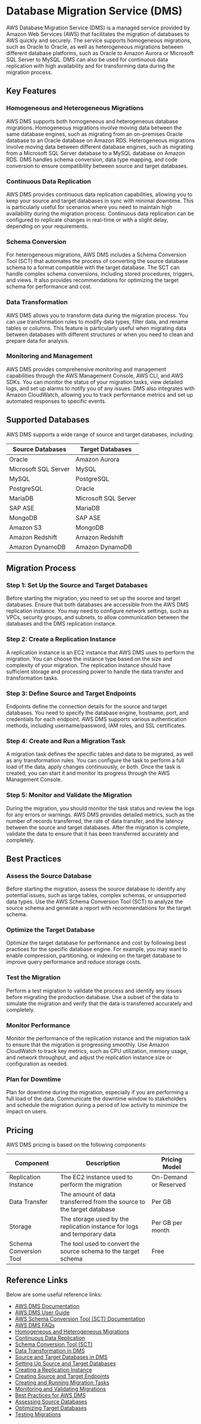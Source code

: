 # Database Migration Service (DMS)

AWS Database Migration Service (DMS) is a managed service provided by Amazon Web Services (AWS) that facilitates the migration of databases to AWS quickly and securely. The service supports homogeneous migrations, such as Oracle to Oracle, as well as heterogeneous migrations between different database platforms, such as Oracle to Amazon Aurora or Microsoft SQL Server to MySQL. DMS can also be used for continuous data replication with high availability and for transforming data during the migration process.

## Key Features

### Homogeneous and Heterogeneous Migrations

AWS DMS supports both homogeneous and heterogeneous database migrations. Homogeneous migrations involve moving data between the same database engines, such as migrating from an on-premises Oracle database to an Oracle database on Amazon RDS. Heterogeneous migrations involve moving data between different database engines, such as migrating from a Microsoft SQL Server database to a MySQL database on Amazon RDS. DMS handles schema conversion, data type mapping, and code conversion to ensure compatibility between source and target databases.

### Continuous Data Replication

AWS DMS provides continuous data replication capabilities, allowing you to keep your source and target databases in sync with minimal downtime. This is particularly useful for scenarios where you need to maintain high availability during the migration process. Continuous data replication can be configured to replicate changes in real-time or with a slight delay, depending on your requirements.

### Schema Conversion

For heterogeneous migrations, AWS DMS includes a Schema Conversion Tool (SCT) that automates the process of converting the source database schema to a format compatible with the target database. The SCT can handle complex schema conversions, including stored procedures, triggers, and views. It also provides recommendations for optimizing the target schema for performance and cost.

### Data Transformation

AWS DMS allows you to transform data during the migration process. You can use transformation rules to modify data types, filter data, and rename tables or columns. This feature is particularly useful when migrating data between databases with different structures or when you need to clean and prepare data for analysis.

### Monitoring and Management

AWS DMS provides comprehensive monitoring and management capabilities through the AWS Management Console, AWS CLI, and AWS SDKs. You can monitor the status of your migration tasks, view detailed logs, and set up alarms to notify you of any issues. DMS also integrates with Amazon CloudWatch, allowing you to track performance metrics and set up automated responses to specific events.

## Supported Databases

AWS DMS supports a wide range of source and target databases, including:

| Source Databases     | Target Databases     |
| -------------------- | -------------------- |
| Oracle               | Amazon Aurora        |
| Microsoft SQL Server | MySQL                |
| MySQL                | PostgreSQL           |
| PostgreSQL           | Oracle               |
| MariaDB              | Microsoft SQL Server |
| SAP ASE              | MariaDB              |
| MongoDB              | SAP ASE              |
| Amazon S3            | MongoDB              |
| Amazon Redshift      | Amazon Redshift      |
| Amazon DynamoDB      | Amazon DynamoDB      |

## Migration Process

### Step 1: Set Up the Source and Target Databases

Before starting the migration, you need to set up the source and target databases. Ensure that both databases are accessible from the AWS DMS replication instance. You may need to configure network settings, such as VPCs, security groups, and subnets, to allow communication between the databases and the DMS replication instance.

### Step 2: Create a Replication Instance

A replication instance is an EC2 instance that AWS DMS uses to perform the migration. You can choose the instance type based on the size and complexity of your migration. The replication instance should have sufficient storage and processing power to handle the data transfer and transformation tasks.

### Step 3: Define Source and Target Endpoints

Endpoints define the connection details for the source and target databases. You need to specify the database engine, hostname, port, and credentials for each endpoint. AWS DMS supports various authentication methods, including username/password, IAM roles, and SSL certificates.

### Step 4: Create and Run a Migration Task

A migration task defines the specific tables and data to be migrated, as well as any transformation rules. You can configure the task to perform a full load of the data, apply changes continuously, or both. Once the task is created, you can start it and monitor its progress through the AWS Management Console.

### Step 5: Monitor and Validate the Migration

During the migration, you should monitor the task status and review the logs for any errors or warnings. AWS DMS provides detailed metrics, such as the number of records transferred, the rate of data transfer, and the latency between the source and target databases. After the migration is complete, validate the data to ensure that it has been transferred accurately and completely.

## Best Practices

### Assess the Source Database

Before starting the migration, assess the source database to identify any potential issues, such as large tables, complex schemas, or unsupported data types. Use the AWS Schema Conversion Tool (SCT) to analyze the source schema and generate a report with recommendations for the target schema.

### Optimize the Target Database

Optimize the target database for performance and cost by following best practices for the specific database engine. For example, you may want to enable compression, partitioning, or indexing on the target database to improve query performance and reduce storage costs.

### Test the Migration

Perform a test migration to validate the process and identify any issues before migrating the production database. Use a subset of the data to simulate the migration and verify that the data is transferred accurately and completely.

### Monitor Performance

Monitor the performance of the replication instance and the migration task to ensure that the migration is progressing smoothly. Use Amazon CloudWatch to track key metrics, such as CPU utilization, memory usage, and network throughput, and adjust the replication instance size or configuration as needed.

### Plan for Downtime

Plan for downtime during the migration, especially if you are performing a full load of the data. Communicate the downtime window to stakeholders and schedule the migration during a period of low activity to minimize the impact on users.

## Pricing

AWS DMS pricing is based on the following components:

| Component              | Description                                                              | Pricing Model         |
| ---------------------- | ------------------------------------------------------------------------ | --------------------- |
| Replication Instance   | The EC2 instance used to perform the migration                           | On-Demand or Reserved |
| Data Transfer          | The amount of data transferred from the source to the target database    | Per GB                |
| Storage                | The storage used by the replication instance for logs and temporary data | Per GB per month      |
| Schema Conversion Tool | The tool used to convert the source schema to the target schema          | Free                  |

## Reference Links

Below are some useful reference links:

- [AWS DMS Documentation](https://aws.amazon.com/documentation/dms/)
- [AWS DMS User Guide](https://docs.aws.amazon.com/dms/latest/userguide/)
- [AWS Schema Conversion Tool (SCT) Documentation](https://docs.aws.amazon.com/SchemaConversionTool/latest/userguide/)
- [AWS DMS FAQs](https://aws.amazon.com/dms/faqs/)
- [Homogeneous and Heterogeneous Migrations](https://docs.aws.amazon.com/dms/latest/userguide/CHAP_Introduction.html)
- [Continuous Data Replication](https://docs.aws.amazon.com/dms/latest/userguide/CHAP_Task.CDC.html)
- [Schema Conversion Tool (SCT)](https://docs.aws.amazon.com/SchemaConversionTool/latest/userguide/CHAP_Welcome.html)
- [Data Transformation in DMS](https://docs.aws.amazon.com/dms/latest/userguide/CHAP_Tasks.CustomizingTasks.TableMapping.html)
- [Source and Target Databases in DMS](https://docs.aws.amazon.com/dms/latest/userguide/CHAP_Introduction.Sources.html)
- [Setting Up Source and Target Databases](https://docs.aws.amazon.com/dms/latest/userguide/CHAP_SettingUp.html)
- [Creating a Replication Instance](https://docs.aws.amazon.com/dms/latest/userguide/CHAP_ReplicationInstance.html)
- [Creating Source and Target Endpoints](https://docs.aws.amazon.com/dms/latest/userguide/CHAP_Endpoints.html)
- [Creating and Running Migration Tasks](https://docs.aws.amazon.com/dms/latest/userguide/CHAP_Tasks.html)
- [Monitoring and Validating Migrations](https://docs.aws.amazon.com/dms/latest/userguide/CHAP_Monitoring.html)
- [Best Practices for AWS DMS](https://docs.aws.amazon.com/dms/latest/userguide/CHAP_BestPractices.html)
- [Assessing Source Databases](https://docs.aws.amazon.com/SchemaConversionTool/latest/userguide/CHAP_Assessment.html)
- [Optimizing Target Databases](https://docs.aws.amazon.com/dms/latest/userguide/CHAP_BestPractices.Target.html)
- [Testing Migrations](https://docs.aws.amazon.com/dms/latest/userguide/CHAP_BestPractices.Testing.html)
